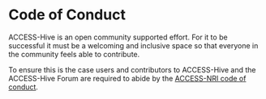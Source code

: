 #  Code of Conduct 

ACCESS-Hive is an open community supported effort. For it to be successful it must be a welcoming and inclusive space so that everyone in the community feels able to contribute. 

To ensure this is the case users and contributors to ACCESS-Hive and the ACCESS-Hive Forum are required to abide by the [ACCESS-NRI code of conduct][code-of-conduct].

[code-of-conduct]: https://www.access-nri.org.au/community/access-nri-code-of-conduct/